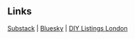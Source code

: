 ## Links

[Substack](https://substack.com) | [Bluesky](https://bsky.app/) | [DIY Listings London](https://diylistingsldn.neocities.org/)


